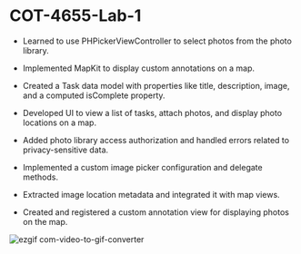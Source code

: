 # COT-4655-Lab-1

* Learned to use PHPickerViewController to select photos from the photo library.

* Implemented MapKit to display custom annotations on a map.

* Created a Task data model with properties like title, description, image, and a computed isComplete property.

* Developed UI to view a list of tasks, attach photos, and display photo locations on a map.

* Added photo library access authorization and handled errors related to privacy-sensitive data.

* Implemented a custom image picker configuration and delegate methods.

* Extracted image location metadata and integrated it with map views.

* Created and registered a custom annotation view for displaying photos on the map.




![ezgif com-video-to-gif-converter](https://github.com/user-attachments/assets/f6fc39ac-804e-4549-abe6-15dfbe09a9d7)


